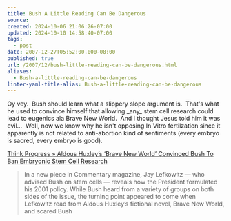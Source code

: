 ```yaml
---
title: Bush A Little Reading Can Be Dangerous
source: 
created: 2024-10-06 21:06:26-07:00
updated: 2024-10-10 14:58:40-07:00
tags:
  - post
date: 2007-12-27T05:52:00.000-08:00
published: true
url: /2007/12/bush-little-reading-can-be-dangerous.html
aliases:
  - Bush-a-little-reading-can-be-dangerous
linter-yaml-title-alias: Bush-a-little-reading-can-be-dangerous
---
```



Oy vey.  Bush should learn what a slippery slope argument is.  That's what he used to convince himself that allowing \_any\_ stem cell research could lead to eugenics ala Brave New World.  And I thought Jesus told him it was evil...  Well, now we know why he isn't opposing In Vitro fertilzation since it apparently is not related to anti-abortion kind of sentiments (every embryo is sacred, every embryo is good).   
  
[Think Progress » Aldous Huxley’s ‘Brave New World’ Convinced Bush To Ban Embryonic Stem Cell Research](http://thinkprogress.org/2007/12/26/huxley-stem-cell-bush/)  

> In a new piece in Commentary magazine, Jay Lefkowitz — who advised Bush on stem cells — reveals how the President formulated his 2001 policy. While Bush heard from a variety of groups on both sides of the issue, the turning point appeared to come when Lefkowitz read from Aldous Huxley’s fictional novel, Brave New World, and scared Bush